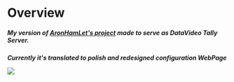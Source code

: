 <h1>Overview</h1>
<h5>My version of <a href="https://github.com/AronHetLam/ATEM_tally_light_with_ESP8266">AronHamLet's project</a> made to serve as DataVideo Tally Server.</h5>
<h5>Currently it's translated to polish and redesigned configuration WebPage
  <p><img src="https://github.com/Dodo765/datavideo/blob/main/web.png">
</p>
</h5>
